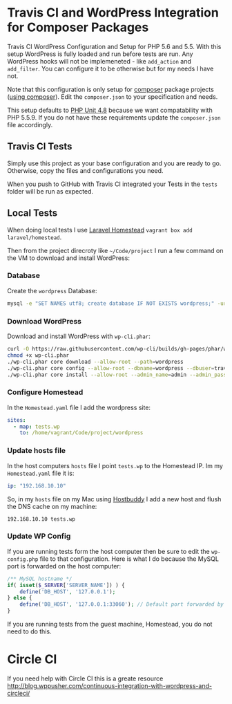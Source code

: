 # Travis CI and WordPress Integration for Composer Packages

Travis CI WordPress Configuration and Setup for PHP 5.6 and 5.5. With this setup WordPress is fully loaded and run before tests are run. Any WordPress hooks will not be implemeneted - like `add_action` and `add_filter`. You can configure it to be otherwise but for my needs I have not.

Note that this configuration is only setup for [composer](https://getcomposer.org/) package projects ([using composer](https://getcomposer.org/doc/01-basic-usage.md)). Edit the `composer.json` to your specification and needs.

This setup defaults  to [PHP Unit 4.8](https://phpunit.de/manual/4.8/en/writing-tests-for-phpunit.html) because we want compatability with PHP 5.5.9. If you do not have these requirements update the `composer.json` file accordingly.

## Travis CI Tests

Simply use this project as your base configuration and you are ready to go. Otherwise, copy the files and configurations you need. 

When you push to GitHub with Travis CI integrated your Tests in the `tests` folder will be run as expected.

## Local Tests
When doing local tests I use [Laravel Homestead](https://github.com/laravel/homestead) `vagrant box add laravel/homestead`.

Then from the project direcroty like `~/Code/project` I run a few command on the VM to download and install WordPress:

### Database
Create the `wordpress` Database:

```bash
mysql -e "SET NAMES utf8; create database IF NOT EXISTS wordpress;" -uroot
```

### Download WordPress
Download and install WordPress with `wp-cli.phar`:

```bash
curl -O https://raw.githubusercontent.com/wp-cli/builds/gh-pages/phar/wp-cli.phar
chmod +x wp-cli.phar
./wp-cli.phar core download --allow-root --path=wordpress
./wp-cli.phar core config --allow-root --dbname=wordpress --dbuser=travis --dbhost=127.0.0.1 --path=wordpress
./wp-cli.phar core install --allow-root --admin_name=admin --admin_password=admin --admin_email=admin@example.com --url=http://127.0.0.1 --title=WordPress --path=wordpress
```

### Configure Homestead
In the `Homestead.yaml` file I add the wordpress site:

```yaml
sites:
  - map: tests.wp
    to: /home/vagrant/Code/project/wordpress
```

### Update hosts file
In the host computers `hosts` file I point `tests.wp` to the Homestead IP. Im my `Homestead.yaml` file it is:

```yaml
ip: "192.168.10.10"
```

So, in my `hosts` file on my Mac using [Hostbuddy](https://clickontyler.com/hostbuddy/) I add a new host and flush the DNS cache on my machine:

```hosts
192.168.10.10 tests.wp
```

### Update WP Config
If you are running tests form the host computer then be sure to edit the `wp-config.php` file to that configuration. Here is what I do because the MySQL port is forwarded on the host computer:

```php
/** MySQL hostname */
if( isset($_SERVER['SERVER_NAME']) ) {
    define('DB_HOST', '127.0.0.1');
} else {
    define('DB_HOST', '127.0.0.1:33060'); // Default port forwarded by Homestead
}
```

If you are running tests from the guest machine, Homestead, you do not need to do this.

# Circle CI
If you need help with Circle CI this is a greate resource http://blog.wppusher.com/continuous-integration-with-wordpress-and-circleci/
